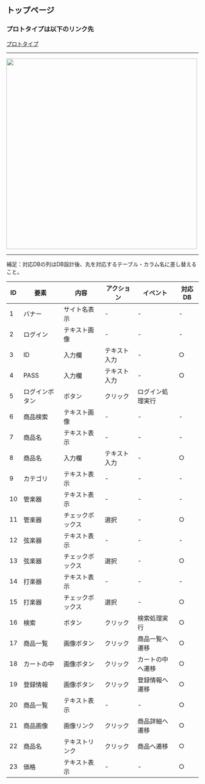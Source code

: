 ## トップページ
### プロトタイプは以下のリンク先
[プロトタイプ]()
*****
<img src="../img/toppage.png" width="500">

 

*****
補足：対応DBの列はDB設計後、丸を対応するテーブル・カラム名に差し替えること。

 

| ID | 要素 | 内容 | アクション | イベント | 対応DB |
|----|-----|------|-----------|----------|-------|
|1   |バナー|サイト名表示|-    |-          |-     |
|2   |ログイン|テキスト画像|-    |-        |-       | 
|3   |ID|入力欄|テキスト入力|-    |○    |
|4   |PASS|入力欄|テキスト入力|-   |○    |
|5   |ログインボタン|ボタン|クリック|ログイン処理実行|    |
|6   |商品検索|テキスト画像|-   |-    |-    |
|7   |商品名|テキスト表示|-   |-    |-    |
|8   |商品名|入力欄|テキスト入力|-    |○   |
|9   |カテゴリ|テキスト表示|-    |-     |-    |
|10  |管楽器|テキスト表示|-   |-    |-    |
|11  |管楽器|チェックボックス|選択|-    |○   |
|12  |弦楽器|テキスト表示|-   |-    |-    |
|13  |弦楽器|チェックボックス|選択|-    |○   |
|14  |打楽器|テキスト表示|-    |-    |-    |
|15  |打楽器|チェックボックス|選択|-    |○    |
|16  |検索|ボタン|クリック|検索処理実行|○    |
|17  |商品一覧|画像ボタン|クリック|商品一覧へ遷移|○   |
|18  |カートの中|画像ボタン|クリック|カートの中へ遷移|○   |
|19  |登録情報|画像ボタン|クリック|登録情報へ遷移|○   |
|20  |商品一覧|テキスト表示|-    |-    |○    |
|21  |商品画像|画像リンク|クリック|商品詳細へ遷移|○   |
|22  |商品名|テキストリンク|クリック|商品へ遷移|○   |
|23  |価格|テキスト表示|-    |-    |○    |
